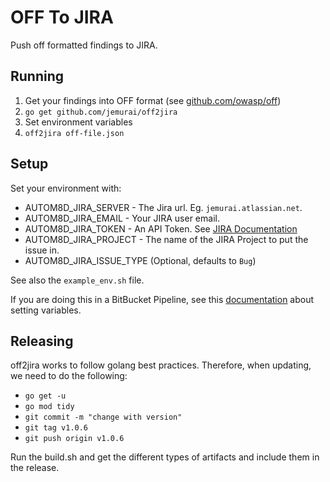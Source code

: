 # OFF To JIRA

Push off formatted findings to JIRA.

## Running

1. Get your findings into OFF format (see [github.com/owasp/off](https://github.com/owasp/off))
1. `go get github.com/jemurai/off2jira`
1. Set environment variables
1. `off2jira off-file.json`

## Setup

Set your environment with:

- AUTOM8D_JIRA_SERVER - The Jira url.  Eg. `jemurai.atlassian.net`.
- AUTOM8D_JIRA_EMAIL - Your JIRA user email.
- AUTOM8D_JIRA_TOKEN - An API Token.  See [JIRA Documentation](https://developer.atlassian.com/cloud/jira/platform/basic-auth-for-rest-apis/)
- AUTOM8D_JIRA_PROJECT - The name of the JIRA Project to put the issue in.
- AUTOM8D_JIRA_ISSUE_TYPE (Optional, defaults to `Bug`)

See also the `example_env.sh` file.

If you are doing this in a BitBucket Pipeline, see this [documentation](https://support.atlassian.com/bitbucket-cloud/docs/variables-and-secrets/#Workspace-variables) about setting variables.

## Releasing

off2jira works to follow golang best practices.  Therefore, when updating, we need to do the following:

- `go get -u` 
- `go mod tidy`
- `git commit -m "change with version"`
- `git tag v1.0.6`
- `git push origin v1.0.6`

Run the build.sh and get the different types of artifacts and include them in the release.
